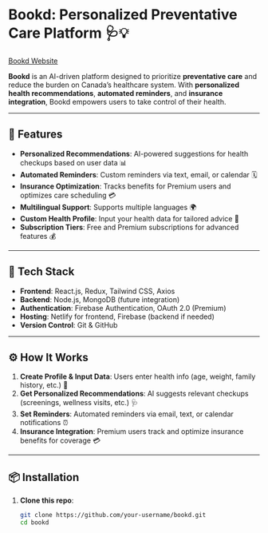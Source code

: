 # Bookd: Personalized Preventative Care Platform 🩺💡

[Bookd Website](https://bookd.netlify.app/)

**Bookd** is an AI-driven platform designed to prioritize **preventative care** and reduce the burden on Canada’s healthcare system. With **personalized health recommendations**, **automated reminders**, and **insurance integration**, Bookd empowers users to take control of their health.

---

## 🚀 Features

- **Personalized Recommendations**: AI-powered suggestions for health checkups based on user data 📊
- **Automated Reminders**: Custom reminders via text, email, or calendar 🗓️
- **Insurance Optimization**: Tracks benefits for Premium users and optimizes care scheduling 💳
- **Multilingual Support**: Supports multiple languages 🌍
- **Custom Health Profile**: Input your health data for tailored advice 💪
- **Subscription Tiers**: Free and Premium subscriptions for advanced features 💰

---

## 🔧 Tech Stack

- **Frontend**: React.js, Redux, Tailwind CSS, Axios
- **Backend**: Node.js, MongoDB (future integration)
- **Authentication**: Firebase Authentication, OAuth 2.0 (Premium)
- **Hosting**: Netlify for frontend, Firebase (backend if needed)
- **Version Control**: Git & GitHub

---

## ⚙️ How It Works

1. **Create Profile & Input Data**: Users enter health info (age, weight, family history, etc.) 📝
2. **Get Personalized Recommendations**: AI suggests relevant checkups (screenings, wellness visits, etc.) 🩺
3. **Set Reminders**: Automated reminders via email, text, or calendar notifications ⏰
4. **Insurance Integration**: Premium users track and optimize insurance benefits for coverage 💳

---

## 📦 Installation

1. **Clone this repo**:

   ```bash
   git clone https://github.com/your-username/bookd.git
   cd bookd
